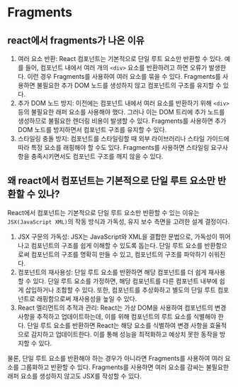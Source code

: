 # Fragments

## react에서 fragments가 나온 이유

1. 여러 요소 반환: React 컴포넌트는 기본적으로 단일 루트 요소만 반환할 수 있다. 예를 들어, 컴포넌트 내에서 여러 개의 `<div>` 요소를 반환하려고 하면 오류가 발생한다. 이런 경우 Fragments를 사용하여 여러 요소를 묶을 수 있다. Fragments를 사용하면 불필요한 추가 DOM 노드를 생성하지 않고 컴포넌트의 구조를 유지할 수 있다.
2. 추가 DOM 노드 방지: 이전에는 컴포넌트 내에서 여러 요소를 반환하기 위해 `<div>` 등의 불필요한 래퍼 요소를 사용해야 했다. 그러나 이는 DOM 트리에 추가 노드를 생성하므로 불필요한 렌더링 비용이 발생할 수 있다. Fragments를 사용하면 추가 DOM 노드를 방지하면서 컴포넌트 구조를 유지할 수 있다.
3. 스타일링 충돌 방지: 컴포넌트를 스타일링할 때 외부 라이브러리나 스타일 가이드에 따라 특정 요소를 래핑해야 할 수도 있다. Fragments를 사용하면 스타일링 요구사항을 충족시키면서도 컴포넌트 구조를 깨지 않을 수 있다.



## 왜 react에서  컴포넌트는 기본적으로 단일 루트 요소만 반환할 수 있나?

React에서 컴포넌트는 기본적으로 단일 루트 요소만 반환할 수 있는 이유는 `JSX(JavaScript XML)`의 작동 방식과 가독성, 유지 보수 측면을 고려한 설계 결정이다.

1. JSX 구문의 가독성: JSX는 JavaScript와 XML을 결합한 문법으로, 가독성이 뛰어나고 컴포넌트의 구조를 쉽게 이해할 수 있도록 돕는다. 단일 루트 요소를 반환함으로써 컴포넌트의 구조를 명확히 만들 수 있고, 컴포넌트의 구조를 파악하기 쉬워진다.
2. 컴포넌트의 재사용성: 단일 루트 요소를 반환하면 해당 컴포넌트를 더 쉽게 재사용할 수 있다. 단일 루트 요소를 가정하면, 해당 컴포넌트를 다른 컴포넌트 내부에 쉽게 삽입하거나 조합할 수 있다. 또한, 컴포넌트를 추상화하고 별도의 단일 루트 컴포넌트로 래핑함으로써 재사용성을 높일 수 있다.
3. React 엘리먼트의 추적과 관리: React는 가상 DOM을 사용하여 컴포넌트의 변경 사항을 추적하고 업데이트하는데, 이를 위해 컴포넌트의 루트 요소를 식별해야 한다. 단일 루트 요소를 반환하면 React는 해당 요소를 식별하여 변경 사항을 효율적으로 감지하고 업데이트한다. 이를 통해 성능을 최적화하고 예상치 못한 동작을 방지할 수 있다.

물론, 단일 루트 요소를 반환해야 하는 경우가 아니라면 Fragments를 사용하여 여러 요소를 그룹화하고 반환할 수 있다. Fragments를 사용하면 여러 요소를 감싸는 불필요한 래퍼 요소를 생성하지 않고도 JSX를 작성할 수 있다.